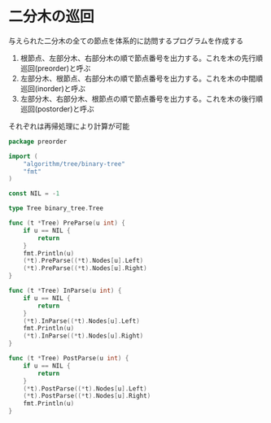 # 二分木の巡回

与えられた二分木の全ての節点を体系的に訪問するプログラムを作成する

1. 根節点、左部分木、右部分木の順で節点番号を出力する。これを木の先行順巡回(preorder)と呼ぶ
2. 左部分木、根節点、右部分木の順で節点番号を出力する。これを木の中間順巡回(inorder)と呼ぶ
3. 左部分木、右部分木、根節点の順で節点番号を出力する。これを木の後行順巡回(postorder)と呼ぶ

それぞれは再帰処理により計算が可能

```go
package preorder

import (
	"algorithm/tree/binary-tree"
	"fmt"
)

const NIL = -1

type Tree binary_tree.Tree

func (t *Tree) PreParse(u int) {
	if u == NIL {
		return
	}
	fmt.Println(u)
    (*t).PreParse((*t).Nodes[u].Left)
    (*t).PreParse((*t).Nodes[u].Right)
}

func (t *Tree) InParse(u int) {
	if u == NIL {
		return
    }
    (*t).InParse((*t).Nodes[u].Left)
	fmt.Println(u)
    (*t).InParse((*t).Nodes[u].Right)
}

func (t *Tree) PostParse(u int) {
	if u == NIL {
		return
    }
    (*t).PostParse((*t).Nodes[u].Left)
    (*t).PostParse((*t).Nodes[u].Right)
	fmt.Println(u)
}
```